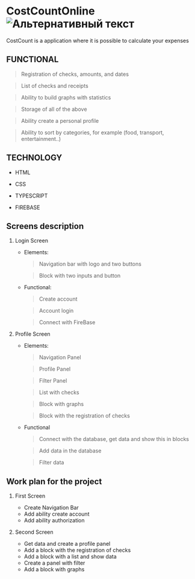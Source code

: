 # CostCountOnline   ![Альтернативный текст](https://cdn.pixabay.com/photo/2017/08/04/07/57/calculator-2579302_960_720.jpg)

CostCount is a application where it is possible to calculate your expenses

## FUNCTIONAL

 >Registration of checks, amounts, and dates
 
 >List of checks and receipts
 
 >Ability to build graphs with statistics
 
 >Storage of all of the above
 
 >Ability create a personal profile
 
 >Ability to sort by categories, for example (food, transport, entertainment..)

## TECHNOLOGY

+ HTML

+ CSS

+ TYPESCRIPT

+ FIREBASE

## Screens description

1. Login Screen
    - Elements:
        > Navigation bar with logo and two buttons
        
        > Block with two inputs and button
    

    - Functional:
        > Create account
        
        > Account login
        
        > Connect with FireBase
        
 2. Profile Screen
    - Elements:
        > Navigation Panel
        
        > Profile Panel
        
        > Filter Panel
        
        > List with checks
        
        > Block with graphs
        
        > Block with the registration of checks
 
        
     - Functional
        > Connect with the database, get data and show this in blocks
        
        > Add data in the database
        
        > Filter data
        
        
 ## Work plan for the project
 1. First Screen
    - Create Navigation Bar 
    - Add ability create account
    - Add ability authorization
    
 2. Second Screen
    - Get data and create a profile panel
    - Add a block with the registration of checks
    - Add a block with a list and show data
    - Create a panel with filter
    - Add a block with graphs


